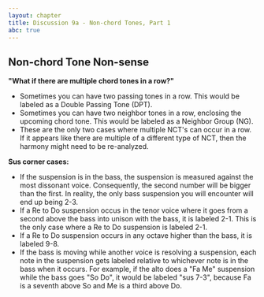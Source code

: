 ```yaml
---
layout: chapter
title: Discussion 9a - Non-chord Tones, Part 1
abc: true
---
```


## Non-chord Tone Non-sense

**"What if there are multiple chord tones in a row?"**
- Sometimes you can have two passing tones in a row. This would be labeled as a Double Passing Tone (DPT).
- Sometimes you can have two neighbor tones in a row, enclosing the upcoming chord tone. This would be labeled as a Neighbor Group (NG).
- These are the only two cases where multiple NCT's can occur in a row. If it appears like there are multiple of a different type of NCT, then the harmony might need to be re-analyzed.
 
**Sus corner cases:**
- If the suspension is in the bass, the suspension is measured against the most dissonant voice. Consequently, the second number will be bigger than the first. In reality, the only bass suspension you will encounter will end up being 2-3.
- If a Re to Do suspension occus in the tenor voice where it goes from a second above the bass into unison with the bass, it is labeled 2-1. This is the only case where a Re to Do suspension is labeled 2-1.
- If a Re to Do suspension occurs in any octave higher than the bass, it is labeled 9-8.
- If the bass is moving while another voice is resolving a suspension, each note in the suspension gets labeled relative to whichever note is in the bass when it occurs. For example, if the alto does a "Fa Me" suspension while the bass goes "So Do", it would be labeled "sus 7-3", because Fa is a seventh above So and Me is a third above Do.